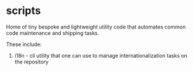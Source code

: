 # scripts

Home of tiny bespoke and lightweight utility code that automates common code maintenance and shipping tasks.

These include:

1. i18n - cli utility that one can use to manage internationalization tasks on the repository
